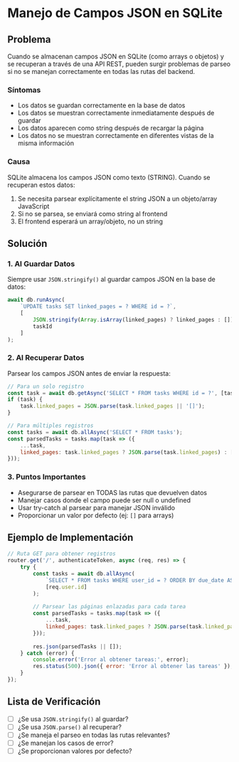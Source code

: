# Manejo de Campos JSON en SQLite

## Problema
Cuando se almacenan campos JSON en SQLite (como arrays o objetos) y se recuperan a través de una API REST, pueden surgir problemas de parseo si no se manejan correctamente en todas las rutas del backend.

### Síntomas
- Los datos se guardan correctamente en la base de datos
- Los datos se muestran correctamente inmediatamente después de guardar
- Los datos aparecen como string después de recargar la página
- Los datos no se muestran correctamente en diferentes vistas de la misma información

### Causa
SQLite almacena los campos JSON como texto (STRING). Cuando se recuperan estos datos:
1. Se necesita parsear explícitamente el string JSON a un objeto/array JavaScript
2. Si no se parsea, se enviará como string al frontend
3. El frontend esperará un array/objeto, no un string

## Solución

### 1. Al Guardar Datos
Siempre usar `JSON.stringify()` al guardar campos JSON en la base de datos:

```javascript
await db.runAsync(
    `UPDATE tasks SET linked_pages = ? WHERE id = ?`,
    [
        JSON.stringify(Array.isArray(linked_pages) ? linked_pages : []),
        taskId
    ]
);
```

### 2. Al Recuperar Datos
Parsear los campos JSON antes de enviar la respuesta:

```javascript
// Para un solo registro
const task = await db.getAsync('SELECT * FROM tasks WHERE id = ?', [taskId]);
if (task) {
    task.linked_pages = JSON.parse(task.linked_pages || '[]');
}

// Para múltiples registros
const tasks = await db.allAsync('SELECT * FROM tasks');
const parsedTasks = tasks.map(task => ({
    ...task,
    linked_pages: task.linked_pages ? JSON.parse(task.linked_pages) : []
}));
```

### 3. Puntos Importantes
- Asegurarse de parsear en TODAS las rutas que devuelven datos
- Manejar casos donde el campo puede ser null o undefined
- Usar try-catch al parsear para manejar JSON inválido
- Proporcionar un valor por defecto (ej: `[]` para arrays)

## Ejemplo de Implementación

```javascript
// Ruta GET para obtener registros
router.get('/', authenticateToken, async (req, res) => {
    try {
        const tasks = await db.allAsync(
            `SELECT * FROM tasks WHERE user_id = ? ORDER BY due_date ASC`,
            [req.user.id]
        );
        
        // Parsear las páginas enlazadas para cada tarea
        const parsedTasks = tasks.map(task => ({
            ...task,
            linked_pages: task.linked_pages ? JSON.parse(task.linked_pages) : []
        }));
        
        res.json(parsedTasks || []);
    } catch (error) {
        console.error('Error al obtener tareas:', error);
        res.status(500).json({ error: 'Error al obtener las tareas' });
    }
});
```

## Lista de Verificación
- [ ] ¿Se usa `JSON.stringify()` al guardar?
- [ ] ¿Se usa `JSON.parse()` al recuperar?
- [ ] ¿Se maneja el parseo en todas las rutas relevantes?
- [ ] ¿Se manejan los casos de error?
- [ ] ¿Se proporcionan valores por defecto? 